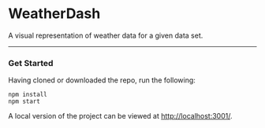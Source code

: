 # WeatherDash
A visual representation of weather data for a given data set.

------------------------

### Get Started

Having cloned or downloaded the repo, run the following:

````
npm install
npm start
````

A local version of the project can be viewed at [http://localhost:3001/](http://localhost:3001/).
